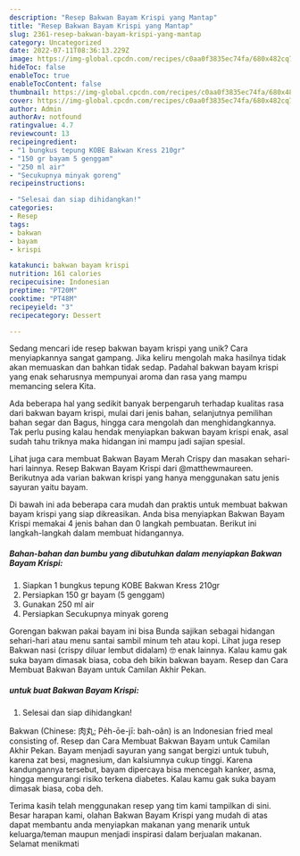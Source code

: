 ```yaml
---
description: "Resep Bakwan Bayam Krispi yang Mantap"
title: "Resep Bakwan Bayam Krispi yang Mantap"
slug: 2361-resep-bakwan-bayam-krispi-yang-mantap
category: Uncategorized
date: 2022-07-11T08:36:13.229Z
image: https://img-global.cpcdn.com/recipes/c0aa0f3835ec74fa/680x482cq70/bakwan-bayam-krispi-foto-resep-utama.jpg
hideToc: false
enableToc: true
enableTocContent: false
thumbnail: https://img-global.cpcdn.com/recipes/c0aa0f3835ec74fa/680x482cq70/bakwan-bayam-krispi-foto-resep-utama.jpg
cover: https://img-global.cpcdn.com/recipes/c0aa0f3835ec74fa/680x482cq70/bakwan-bayam-krispi-foto-resep-utama.jpg
author: Admin
authorAv: notfound
ratingvalue: 4.7
reviewcount: 13
recipeingredient:
- "1 bungkus tepung KOBE Bakwan Kress 210gr"
- "150 gr bayam 5 genggam"
- "250 ml air"
- "Secukupnya minyak goreng"
recipeinstructions:

- "Selesai dan siap dihidangkan!"
categories:
- Resep
tags:
- bakwan
- bayam
- krispi

katakunci: bakwan bayam krispi 
nutrition: 161 calories
recipecuisine: Indonesian
preptime: "PT20M"
cooktime: "PT48M"
recipeyield: "3"
recipecategory: Dessert

---
```





Sedang mencari ide resep bakwan bayam krispi yang unik? Cara menyiapkannya sangat gampang. Jika keliru mengolah maka hasilnya tidak akan memuaskan dan bahkan tidak sedap. Padahal bakwan bayam krispi yang enak seharusnya mempunyai aroma dan rasa yang mampu memancing selera Kita.





Ada beberapa hal yang sedikit banyak berpengaruh terhadap kualitas rasa dari bakwan bayam krispi, mulai dari jenis bahan, selanjutnya pemilihan bahan segar dan Bagus, hingga cara mengolah dan menghidangkannya. Tak perlu pusing kalau hendak menyiapkan bakwan bayam krispi enak,      asal sudah tahu triknya maka hidangan ini mampu jadi sajian spesial.














Lihat juga cara membuat Bakwan Bayam Merah Crispy dan masakan sehari-hari lainnya. Resep Bakwan Bayam Krispi dari @matthewmaureen. Berikutnya ada varian bakwan krispi yang hanya menggunakan satu jenis sayuran yaitu bayam.






Di bawah ini ada beberapa cara mudah dan praktis untuk membuat bakwan bayam krispi yang siap dikreasikan. Anda bisa menyiapkan Bakwan Bayam Krispi memakai 4 jenis bahan dan 0 langkah pembuatan. Berikut ini langkah-langkah dalam membuat hidangannya.

<!--inarticleads1-->

##### Bahan-bahan dan bumbu yang dibutuhkan dalam menyiapkan Bakwan Bayam Krispi:

1. Siapkan 1 bungkus tepung KOBE Bakwan Kress 210gr
1. Persiapkan 150 gr bayam (5 genggam)
1. Gunakan 250 ml air
1. Persiapkan Secukupnya minyak goreng


Gorengan bakwan pakai bayam ini bisa Bunda sajikan sebagai hidangan sehari-hari atau menu santai sambil minum teh atau kopi. Lihat juga resep Bakwan nasi (crispy diluar lembut didalam) 🤓 enak lainnya. Kalau kamu gak suka bayam dimasak biasa, coba deh bikin bakwan bayam. Resep dan Cara Membuat Bakwan Bayam untuk Camilan Akhir Pekan. 

<!--inarticleads2-->

#####  untuk buat Bakwan Bayam Krispi:


1. Selesai dan siap dihidangkan!

Bakwan (Chinese: 肉丸; Pe̍h-ōe-jī: bah-oân) is an Indonesian fried meal consisting of. Resep dan Cara Membuat Bakwan Bayam untuk Camilan Akhir Pekan. Bayam menjadi sayuran yang sangat bergizi untuk tubuh, karena zat besi, magnesium, dan kalsiumnya cukup tinggi. Karena kandungannya tersebut, bayam dipercaya bisa mencegah kanker, asma, hingga mengurangi risiko terkena diabetes. Kalau kamu gak suka bayam dimasak biasa, coba deh. 

Terima kasih telah menggunakan resep yang tim kami tampilkan di sini. Besar harapan kami, olahan Bakwan Bayam Krispi yang mudah di atas dapat membantu anda menyiapkan makanan yang menarik untuk keluarga/teman maupun menjadi inspirasi dalam berjualan makanan. Selamat menikmati
